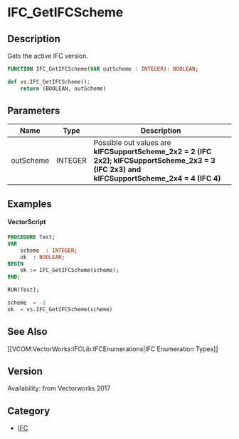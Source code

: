 # IFC_GetIFCScheme

## Description
Gets the active IFC version.

```pascal
FUNCTION IFC_GetIFCScheme(VAR outScheme : INTEGER): BOOLEAN;
```

```python
def vs.IFC_GetIFCScheme():
    return (BOOLEAN, outScheme)
```

## Parameters
|Name|Type|Description|
|---|---|---|
|outScheme|INTEGER|Possible out values are <b>kIFCSupportScheme_2x2 = 2 (IFC 2x2); <b>kIFCSupportScheme_2x3 = 3 (IFC 2x3) and <b>kIFCSupportScheme_2x4 = 4 (IFC 4)|

## Examples
#### VectorScript ####
```pascal
PROCEDURE Test;
VAR
	scheme	: INTEGER;
	ok 	: BOOLEAN;
BEGIN
	ok := IFC_GetIFCScheme(scheme);
END;

RUN(Test);
```

```python
scheme	= -1
ok	= vs.IFC_GetIFCScheme(scheme)
```

## See Also
[[VCOM:VectorWorks:IFCLib:IFCEnumerations|IFC Enumeration Types]]

## Version
Availability: from Vectorworks 2017

## Category
* [IFC](../Categories/IFC.md)
